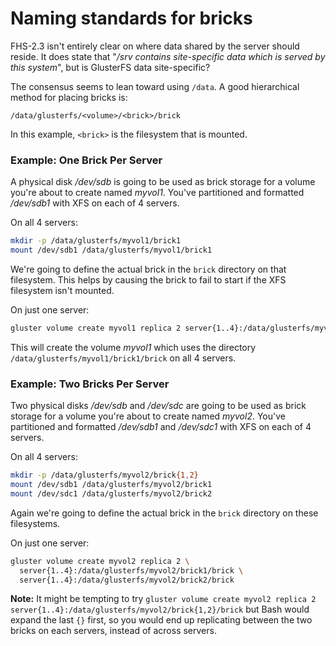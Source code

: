 <!---This is a weird introduction. Is this page a continutation of something?--->
# Naming standards for bricks
FHS-2.3 isn't entirely clear on where data shared by the server should reside. It does state that "_/srv contains site-specific data which is served by this system_", but is GlusterFS data site-specific?

The consensus seems to lean toward using `/data`. A good hierarchical method for placing bricks is:

```
/data/glusterfs/<volume>/<brick>/brick
```

In this example, `<brick>` is the filesystem that is mounted.

### Example: One Brick Per Server

A physical disk */dev/sdb* is going to be used as brick storage for a volume you're about to create named *myvol1*. You've partitioned and formatted */dev/sdb1* with XFS on each of 4 servers.

On all 4 servers:

```bash
mkdir -p /data/glusterfs/myvol1/brick1
mount /dev/sdb1 /data/glusterfs/myvol1/brick1
```

We're going to define the actual brick in the `brick` directory on that filesystem. This helps by causing the brick to fail to start if the XFS filesystem isn't mounted.

On just one server:

```bash
gluster volume create myvol1 replica 2 server{1..4}:/data/glusterfs/myvol1/brick1/brick
```

This will create the volume *myvol1* which uses the directory `/data/glusterfs/myvol1/brick1/brick` on all 4 servers.

### Example: Two Bricks Per Server

Two physical disks */dev/sdb* and */dev/sdc* are going to be used as brick storage for a volume you're about to create named *myvol2*. You've partitioned and formatted */dev/sdb1* and */dev/sdc1* with XFS on each of 4 servers.

On all 4 servers:

```bash
mkdir -p /data/glusterfs/myvol2/brick{1,2}
mount /dev/sdb1 /data/glusterfs/myvol2/brick1
mount /dev/sdc1 /data/glusterfs/myvol2/brick2
```

Again we're going to define the actual brick in the `brick` directory on these filesystems.

On just one server:

```bash
gluster volume create myvol2 replica 2 \
  server{1..4}:/data/glusterfs/myvol2/brick1/brick \
  server{1..4}:/data/glusterfs/myvol2/brick2/brick
```

**Note:** It might be tempting to try `gluster volume create myvol2 replica 2 server{1..4}:/data/glusterfs/myvol2/brick{1,2}/brick` but Bash would expand the last `{}` first, so you would end up replicating between the two bricks on each servers, instead of across servers.
